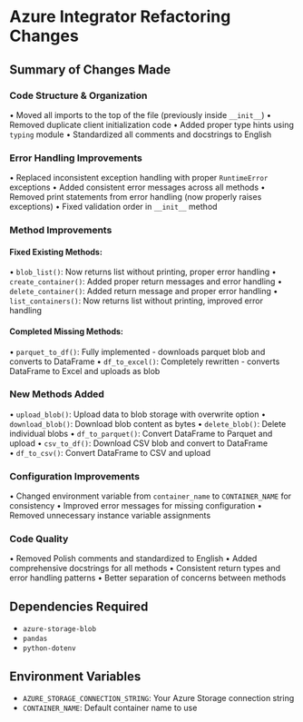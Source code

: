 # Azure Integrator Refactoring Changes

## Summary of Changes Made

### **Code Structure & Organization**
• Moved all imports to the top of the file (previously inside `__init__`)
• Removed duplicate client initialization code
• Added proper type hints using `typing` module
• Standardized all comments and docstrings to English

### **Error Handling Improvements**
• Replaced inconsistent exception handling with proper `RuntimeError` exceptions
• Added consistent error messages across all methods
• Removed print statements from error handling (now properly raises exceptions)
• Fixed validation order in `__init__` method

### **Method Improvements**

#### **Fixed Existing Methods:**
• `blob_list()`: Now returns list without printing, proper error handling
• `create_container()`: Added proper return messages and error handling
• `delete_container()`: Added return message and proper error handling
• `list_containers()`: Now returns list without printing, improved error handling

#### **Completed Missing Methods:**
• `parquet_to_df()`: Fully implemented - downloads parquet blob and converts to DataFrame
• `df_to_excel()`: Completely rewritten - converts DataFrame to Excel and uploads as blob

### **New Methods Added**
• `upload_blob()`: Upload data to blob storage with overwrite option
• `download_blob()`: Download blob content as bytes
• `delete_blob()`: Delete individual blobs
• `df_to_parquet()`: Convert DataFrame to Parquet and upload
• `csv_to_df()`: Download CSV blob and convert to DataFrame  
• `df_to_csv()`: Convert DataFrame to CSV and upload

### **Configuration Improvements**
• Changed environment variable from `container_name` to `CONTAINER_NAME` for consistency
• Improved error messages for missing configuration
• Removed unnecessary instance variable assignments

### **Code Quality**
• Removed Polish comments and standardized to English
• Added comprehensive docstrings for all methods
• Consistent return types and error handling patterns
• Better separation of concerns between methods

## Dependencies Required
- `azure-storage-blob`
- `pandas` 
- `python-dotenv`

## Environment Variables
- `AZURE_STORAGE_CONNECTION_STRING`: Your Azure Storage connection string
- `CONTAINER_NAME`: Default container name to use